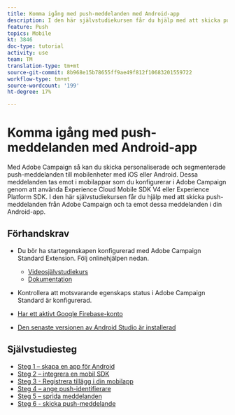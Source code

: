 ```yaml
---
title: Komma igång med push-meddelanden med Android-app
description: I den här självstudiekursen får du hjälp med att skicka push-meddelanden från Adobe Campaign och ta emot dessa meddelanden i din Android-app.
feature: Push
topics: Mobile
kt: 3846
doc-type: tutorial
activity: use
team: TM
translation-type: tm+mt
source-git-commit: 8b968e15b78655ff9ae49f812f10683201559722
workflow-type: tm+mt
source-wordcount: '199'
ht-degree: 17%

---
```



# Komma igång med push-meddelanden med Android-app

Med Adobe Campaign så kan du skicka personaliserade och segmenterade push-meddelanden till mobilenheter med iOS eller Android.
Dessa meddelanden tas emot i mobilappar som du konfigurerar i Adobe Campaign genom att använda Experience Cloud Mobile SDK V4 eller Experience Platform SDK.
I den här självstudiekursen får du hjälp med att skicka push-meddelanden från Adobe Campaign och ta emot dessa meddelanden i din Android-app.

## Förhandskrav

* Du bör ha startegenskapen konfigurerad med Adobe Campaign Standard Extension. Följ onlinehjälpen nedan.
   * [Videosjälvstudiekurs](https://video.tv.adobe.com/v/26224?quality=12&captions=swe)
   * [Dokumentation](https://docs.adobe.com/content/help/en/campaign-learn/campaign-standard-tutorials/communication-channels/mobile/configure-mobile-apps-using-aep-sdk.html)

* Kontrollera att motsvarande egenskaps status i Adobe Campaign Standard är konfigurerad.
* [Har ett aktivt Google Firebase-konto](https://firebase.google.com)
* [Den senaste versionen av Android Studio är installerad](https://developer.android.com/studio)

## Självstudiesteg

* [Steg 1 – skapa en app för Android](/help/tutorial-push-notifications-android/create-android-app.md)
* [Steg 2 – integrera en mobil SDK](/help/tutorial-push-notifications-android/integrating-with-mobile-sdk.md)
* [Steg 3 - Registrera tillägg i din mobilapp](/help/tutorial-push-notifications-android/register-mobile-extensions.md)
* [Steg 4 – ange push-identifierare](/help/tutorial-push-notifications-android/set-push-identifier.md)
* [Steg 5 – sprida meddelanden](/help/tutorial-push-notifications-android/propagate-notification.md)
* [Steg 6 - skicka push-meddelande](/help/tutorial-push-notifications-android/send-push-notification.md)
